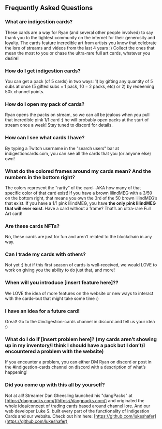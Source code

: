 ## Frequently Asked Questions

### What are indigestion cards?

These cards are a way for Ryan (and several other people involved) to say thank you
to the tightest community on the internet for their generosity and loyalty. The
cards feature incredible art from artists you know that celebrate the lore of
streams and videos from the last 4 years :) Collect the ones that mean the most to
you or chase the ultra-rare full art cards, whatever you desire!

### How do I get indigestion cards?

You can get a pack (of 5 cards) in two ways: 1) by gifting any quantity of 5 subs at
once (5 gifted subs = 1 pack, 10 = 2 packs, etc) or 2) by redeeming 50k channel
points.

### How do I open my pack of cards?

Ryan opens the packs on stream, so we can all be jealous when you pull that
incredible pink 1/1 card :) he will probably open packs at the start of stream once
a week! Stay tuned to discord for details.

### How can I see what cards I have?

By typing a Twitch username in the "search users" bar at indigestioncards.com, you
can see all the cards that you (or anyone else) own!

### What do the colored frames around my cards mean? And the numbers in the bottom right?

The colors represent the “rarity” of the card--AKA how many of that specific color
of that card exist! If you have a brown lilindMEG with a 3/50 on the bottom right,
that means you own the 3rd of the 50 brown lilindMEG’s that exist. If you have a 1/1
pink lilindMEG, you have **the only pink lilindMEG that will ever exist**. Have a card without a frame? That’s an ultra-rare Full Art card!

### Are these cards NFTs?
No, these cards are just for fun and aren't related to the blockchain in any way.

### Can I trade my cards with others?

Not yet :) but if this first season of cards is well-received, we would LOVE to work
on giving you the ability to do just that, and more!

### When will you introduce [insert feature here]??

We LOVE the idea of more features on the website or new ways to interact with the
cards–but that might take some time :)

### I have an idea for a future card!

Great! Go to the #indigestion-cards channel in discord and tell us your idea :)

### What do I do if [insert problem here]? (my cards aren’t showing up in my inventory/I think I should have a pack but I don’t/I encountered a problem with the website)

If you encounter a problem, you can either DM Ryan on discord or post in the
#indigestion-cards channel on discord with a description of what’s happening!

### Did you come up with this all by yourself?
Not at all! Streamer Dan Gheesling launched his "dangPacks" at [https://dangpacks.com/](https://dangpacks.com/) and originated the whole idea/concept of trading cards based around channel lore. And our web developer Luke S. built every part of the functionality of Indigestion Cards and our website. Check out him here: [https://github.com/lukeshafer](https://github.com/lukeshafer)
